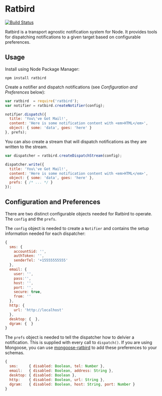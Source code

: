 Ratbird
=======

[![Build Status](https://travis-ci.org/gordonwritescode/ratbird.svg?branch=master)](https://travis-ci.org/gordonwritescode/ratbird)

Ratbird is a transport agnostic notification system for Node. It provides tools
for dispatching notifications to a given target based on configurable
preferences.

## Usage

Install using Node Package Manager:

```
npm install ratbird
```

Create a notifier and dispatch notifications (see *Configuration and
Preferences* below):

```js
var ratbird  = require('ratbird');
var notifier = ratbird.createNotifier(config);

notifier.dispatch({
  title: 'You\'ve Got Mail!',
  content: 'Here is some notification content with <em>HTML</em>',
  object: { some: 'data', goes: 'here' }
}, prefs);
```

You can also create a stream that will dispatch notifications as they are
written to the stream.

```js
var dispatcher = ratbird.createDispatchStream(config);

dispatcher.write({
  title: 'You\'ve Got Mail!',
  content: 'Here is some notification content with <em>HTML</em>',
  object: { some: 'data', goes: 'here' },
  prefs: { /* ... */ }
});
```

## Configuration and Preferences

There are two distinct configurable objects needed for Ratbird to operate. The
`config` and the `prefs`.

The `config` object is needed to create a `Notifier` and contains the setup
information needed for each dispatcher:

```js
{
  sms: {
    accountSid: '',
    authToken: '', 
    senderTel: '+15555555555'
  },
  email: {
    user: '',
    pass:'',
    host: '',
    port: '',
    secure: true,
    from: ''
  },
  http: {
    url: 'http://localhost'
  },
  desktop: {  },
  dgram: {  }
}
```

The `prefs` object is needed to tell the dispatcher how to delvier a
notification. This is supplied with every call to `dispatch()`. If you are
using Mongoose, you can use
[mongoose-ratbird](https://github.com/gordonwritescode/mongoose-ratbird) to add
these preferences to your schemas.

```js
{
  sms:     { disabled: Boolean, tel: Number },
  email:   { disabled: Boolean, address: String },
  desktop: { disabled: Boolean },
  http:    { disabled: Boolean, url: String },
  dgram:   { disabled: Boolean, host: String, port: Number }
}
```
